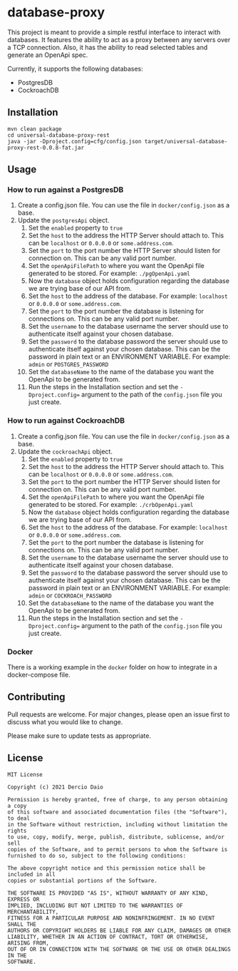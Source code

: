 # database-proxy

This project is meant to provide a simple restful interface to interact with databases. It features the ability to
act as a proxy between any servers over a TCP connection. Also, it has the ability to read selected tables and
generate an OpenApi spec.

Currently, it supports the following databases:

* PostgresDB
* CockroachDB

## Installation

```shell
mvn clean package
cd universal-database-proxy-rest
java -jar -Dproject.config=cfg/config.json target/universal-database-proxy-rest-0.0.8-fat.jar
```

## Usage

### How to run against a PostgresDB

1. Create a config.json file. You can use the file in `docker/config.json` as a base.
2. Update the `postgresApi` object.
    1. Set the `enabled` property to `true`
    2. Set the `host` to the address the HTTP Server should attach to. This can be `localhost` or `0.0.0.0`
       or `some.address.com`.
    3. Set the `port` to the port number the HTTP Server should listen for connection on. This can be any valid port
       number.
    4. Set the `openApiFilePath` to where you want the OpenApi file generated to be stored. For
       example: `./pgOpenApi.yaml`
    5. Now the `database` object holds configuration regarding the database we are trying base of our API from.
    6. Set the `host` to the address of the database. For example: `localhost` or `0.0.0.0` or `some.address.com`.
    7. Set the `port` to the port number the database is listening for connections on. This can be any valid port
       number.
    8. Set the `username` to the database username the server should use to authenticate itself against your chosen
       database.
    9. Set the `password` to the database password the server should use to authenticate itself against your chosen
       database. This can be the password in plain text or an ENVIRONMENT VARIABLE. For example: `admin`
       or `POSTGRES_PASSWORD`
    10. Set the `databaseName` to the name of the database you want the OpenApi to be generated from.
    11. Run the steps in the Installation section and set the `-Dproject.config=` argument to the path of
        the `config.json` file you just create.

### How to run against CockroachDB

1. Create a config.json file. You can use the file in `docker/config.json` as a base.
2. Update the `cockroachApi` object.
    1. Set the `enabled` property to `true`
    2. Set the `host` to the address the HTTP Server should attach to. This can be `localhost` or `0.0.0.0`
       or `some.address.com`.
    3. Set the `port` to the port number the HTTP Server should listen for connection on. This can be any valid port
       number.
    4. Set the `openApiFilePath` to where you want the OpenApi file generated to be stored. For
       example: `./crbOpenApi.yaml`
    5. Now the `database` object holds configuration regarding the database we are trying base of our API from.
    6. Set the `host` to the address of the database. For example: `localhost` or `0.0.0.0` or `some.address.com`.
    7. Set the `port` to the port number the database is listening for connections on. This can be any valid port
       number.
    8. Set the `username` to the database username the server should use to authenticate itself against your chosen
       database.
    9. Set the `password` to the database password the server should use to authenticate itself against your chosen
       database. This can be the password in plain text or an ENVIRONMENT VARIABLE. For example: `admin`
       or `COCKROACH_PASSWORD`
    10. Set the `databaseName` to the name of the database you want the OpenApi to be generated from.
    11. Run the steps in the Installation section and set the `-Dproject.config=` argument to the path of
        the `config.json` file you just create.

### Docker

There is a working example in the `docker` folder on how to integrate in a docker-compose file.

## Contributing

Pull requests are welcome. For major changes, please open an issue first to discuss what you would like to change.

Please make sure to update tests as appropriate.

## License

```text
MIT License

Copyright (c) 2021 Dercio Daio

Permission is hereby granted, free of charge, to any person obtaining a copy
of this software and associated documentation files (the "Software"), to deal
in the Software without restriction, including without limitation the rights
to use, copy, modify, merge, publish, distribute, sublicense, and/or sell
copies of the Software, and to permit persons to whom the Software is
furnished to do so, subject to the following conditions:

The above copyright notice and this permission notice shall be included in all
copies or substantial portions of the Software.

THE SOFTWARE IS PROVIDED "AS IS", WITHOUT WARRANTY OF ANY KIND, EXPRESS OR
IMPLIED, INCLUDING BUT NOT LIMITED TO THE WARRANTIES OF MERCHANTABILITY,
FITNESS FOR A PARTICULAR PURPOSE AND NONINFRINGEMENT. IN NO EVENT SHALL THE
AUTHORS OR COPYRIGHT HOLDERS BE LIABLE FOR ANY CLAIM, DAMAGES OR OTHER
LIABILITY, WHETHER IN AN ACTION OF CONTRACT, TORT OR OTHERWISE, ARISING FROM,
OUT OF OR IN CONNECTION WITH THE SOFTWARE OR THE USE OR OTHER DEALINGS IN THE
SOFTWARE.
```
